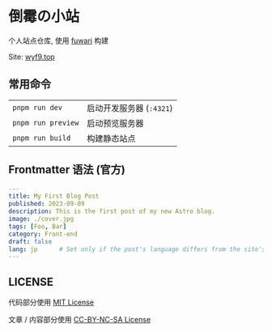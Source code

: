# 倒霉の小站

个人站点仓库, 使用 [fuwari](https://github.com/saicaca/fuwari) 构建

Site: [wyf9.top](https://wyf9.top)

## 常用命令

|                    |                          |
| :----------------- | :----------------------- |
| `pnpm run dev`     | 启动开发服务器 (`:4321`) |
| `pnpm run preview` | 启动预览服务器           |
| `pnpm run build`   | 构建静态站点             |

## Frontmatter 语法 (官方)

```yaml
---
title: My First Blog Post
published: 2023-09-09
description: This is the first post of my new Astro blog.
image: ./cover.jpg
tags: [Foo, Bar]
category: Front-end
draft: false
lang: jp      # Set only if the post's language differs from the site's language in `config.ts`
---
```

## LICENSE

代码部分使用 [MIT License](./LICENSE.fuwari.txt)

文章 / 内容部分使用 [CC-BY-NC-SA License](./LICENSE)

